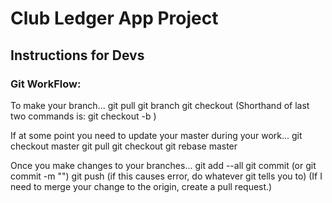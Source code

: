 # Club Ledger App Project

## Instructions for Devs

### Git WorkFlow:
To make your branch...
git pull
git branch <branch-name>
git checkout <branch-name>
(Shorthand of last two commands is: git checkout -b <branch-name>)
  
If at some point you need to update your master during your work...
git checkout master
git pull
git checkout <branch-name>
git rebase master
  
Once you make changes to your branches...
git add --all
git commit
(or git commit -m "<commit-message>")
git push
(if this causes error, do whatever git tells you to)
(If I need to merge your change to the origin, create a pull request.)

